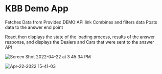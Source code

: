 # KBB Demo App

Fetches Data from Provided DEMO API link
Combines and filters data 
Posts data to the answer end point

React then displays the state of the loading process, results of the answer response, and displays the Dealers and Cars that were sent to the answer API


![Screen Shot 2022-04-22 at 3 45 34 PM](https://user-images.githubusercontent.com/52223110/164814240-65e63141-cdc2-46b8-a964-c26fd7bfd51a.png)



![Apr-22-2022 15-41-03](https://user-images.githubusercontent.com/52223110/164813918-ca8efdcd-6bda-409b-bad8-80c29efe5c43.gif)
